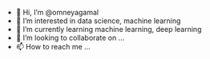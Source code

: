 - 👋 Hi, I’m @omneyagamal
- 👀 I’m interested in data science, machine learning
- 🌱 I’m currently learning machine learning, deep learning
- 💞️ I’m looking to collaborate on ...
- 📫 How to reach me ...

<!---
omneyagamal/omneyagamal is a ✨ special ✨ repository because its `README.md` (this file) appears on your GitHub profile.
You can click the Preview link to take a look at your changes.
--->
